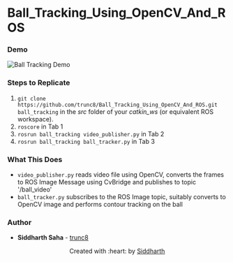 # Ball_Tracking_Using_OpenCV_And_ROS

### Demo
![Ball Tracking Demo](Ball_Tracking_Demo.gif)

### Steps to Replicate
1. `git clone https://github.com/trunc8/Ball_Tracking_Using_OpenCV_And_ROS.git ball_tracking` in the *src* folder of your *catkin_ws* (or equivalent ROS workspace).
2. `roscore` in Tab 1
3. `rosrun ball_tracking video_publisher.py` in Tab 2
4. `rosrun ball_tracking ball_tracker.py` in Tab 3

### What This Does
- `video_publisher.py` reads video file using OpenCV, converts the frames to ROS Image Message using CvBridge and publishes to topic '/ball_video'
- `ball_tracker.py` subscribes to the ROS Image topic, suitably converts to OpenCV image and performs contour tracking on the ball

### Author

* **Siddharth Saha** - [trunc8](https://github.com/trunc8)

<p align='center'>Created with :heart: by <a href="https://www.linkedin.com/in/sahasiddharth611/">Siddharth</a></p>
